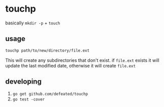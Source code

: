 # touchp

basically `mkdir -p` + `touch`

## usage

```sh
touchp path/to/new/directory/file.ext
```

This will create any subdirectories that don't exist. if `file.ext` exists it
will update the last modified date, otherwise it will create `file.ext`

## developing

  1. `go get github.com/defeated/touchp`
  2. `go test -cover`
